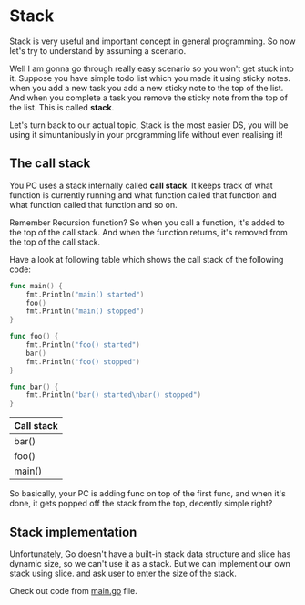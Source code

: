 # Stack

Stack is very useful and important concept in general programming. So now let's try to understand by assuming a scenario.

Well I am gonna go through really easy scenario so you won't get stuck into it.
Suppose you have simple todo list which you made it using sticky notes. when you add a new task you add a new sticky note to the top of the list. And when you complete a task you remove the sticky note from the top of the list. This is called **stack**.

Let's turn back to our actual topic, Stack is the most easier DS, you will be using it simuntaniously in your programming life without even realising it!


## The call stack

You PC uses a stack internally called **call stack**. It keeps track of what function is currently running and what function called that function and what function called that function and so on.

Remember Recursion function? So when you call a function, it's added to the top of the call stack. And when the function returns, it's removed from the top of the call stack.

Have a look at following table which shows the call stack of the following code:

```go
func main() {
    fmt.Println("main() started")
    foo()
    fmt.Println("main() stopped")
}

func foo() {
    fmt.Println("foo() started")
    bar()
    fmt.Println("foo() stopped")
}

func bar() {
    fmt.Println("bar() started\nbar() stopped")
}
```

| Call stack |
| --- |
| bar() |
| foo() |
| main() |

So basically, your PC is adding func on top of the first func, and when it's done, it gets popped off the stack from the top, decently simple right?

## Stack implementation

Unfortunately, Go doesn't have a built-in stack data structure and slice has dynamic size, so we can't use it as a stack. But we can implement our own stack using slice. and ask user to enter the size of the stack. 

Check out code from [main.go](main.go) file.